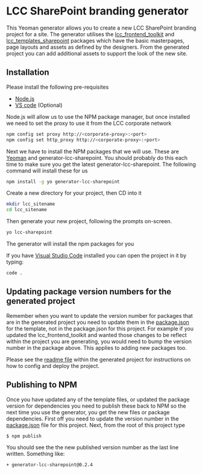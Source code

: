 # LCC SharePoint branding generator
This Yeoman generator allows you to create a new LCC SharePoint branding project for a site. The generator utilises the [lcc_frontend_toolkit](https://github.com/lccgov/lcc_frontend_toolkit) and [lcc_templates_sharepoint](https://github.com/lccgov/lcc_templates_sharepoint) packages which have the basic masterpages, page layouts and assets as defined by the designers. From the generated project you can add additional assets to support the look of the new site.

## Installation
Please install the following pre-requisites
- [Node.js](https://nodejs.org/en/)
- [VS code](https://code.visualstudio.com/Download) (Optional)

Node.js will allow us to use the NPM package manager, but once installed we need to set the proxy to use it from the LCC corporate network
```sh
npm config set proxy http://<corporate-proxy>:<port>
npm config set http_proxy http://<corporate-proxy>:<port>
```

Next we have to install the NPM packages that we will use. These are [Yeoman](http://yeoman.io) and generator-lcc-sharepoint. You should probably do this each time to make sure you get the latest generator-lcc-sharepoint.
The following command will install these for us
```bash
npm install -g yo generator-lcc-sharepoint
```

Create a new directory for your project, then CD into it

```bash
mkdir lcc_sitename
cd lcc_sitename
```

Then generate your new project, following the prompts on-screen.

```bash
yo lcc-sharepoint
```

The generator will install the npm packages for you

If you have [Visual Studio Code](ttps://code.visualstudio.com/) installed you can open the project in it by typing:

```bash
code .
```

## Updating package version numbers for the generated project
Remember when you want to update the version number for packages that are in the generated project you need to update them 
in the [package.json](https://github.com/lccgov/generator-lcc-sharepoint/blob/master/generators/app/templates/package.json) for the template, not in the package.json for this project. For example if you updated the lcc_frontend_toolkit and wanted those changes to be reflect within the project you are generating, you would need to bump the version number in the package above. This applies to adding new packages too.

Please see the [readme file](https://github.com/lccgov/generator-lcc-sharepoint/blob/master/generators/app/templates/readme.md) within the generated project for instructions on how to config and deploy the project.

## Publishing to NPM
Once you have updated any of the template files, or updated the package version for dependencies you need to publish these back to NPM so the next time you use the generator, you get the new files or package dependencies. 
First off you need to update the version number in the [package.json](https://github.com/lccgov/generator-lcc-sharepoint/blob/master/package.json) file for this project.
Next, from the root of this project type

```sh
$ npm publish
```
You should see the the new published version number as the last line written. Something like:
```sh
+ generator-lcc-sharepoint@0.2.4
```
